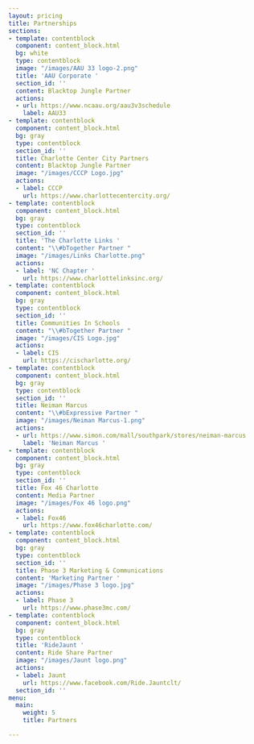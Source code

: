 ```yaml
---
layout: pricing
title: Partnerships
sections:
- template: contentblock
  component: content_block.html
  bg: white
  type: contentblock
  image: "/images/AAU 33 logo-2.png"
  title: 'AAU Corporate '
  section_id: ''
  content: Blacktop Jungle Partner
  actions:
  - url: https://www.ncaau.org/aau3v3schedule
    label: AAU33
- template: contentblock
  component: content_block.html
  bg: gray
  type: contentblock
  section_id: ''
  title: Charlotte Center City Partners
  content: Blacktop Jungle Partner
  image: "/images/CCCP Logo.jpg"
  actions:
  - label: CCCP
    url: https://www.charlottecentercity.org/
- template: contentblock
  component: content_block.html
  bg: gray
  type: contentblock
  section_id: ''
  title: 'The Charlotte Links '
  content: "\\#bTogether Partner "
  image: "/images/Links Charlotte.png"
  actions:
  - label: 'NC Chapter '
    url: https://www.charlottelinksinc.org/
- template: contentblock
  component: content_block.html
  bg: gray
  type: contentblock
  section_id: ''
  title: Communities In Schools
  content: "\\#bTogether Partner "
  image: "/images/CIS Logo.jpg"
  actions:
  - label: CIS
    url: https://cischarlotte.org/
- template: contentblock
  component: content_block.html
  bg: gray
  type: contentblock
  section_id: ''
  title: Neiman Marcus
  content: "\\#bExpressive Partner "
  image: "/images/Neiman Marcus-1.png"
  actions:
  - url: https://www.simon.com/mall/southpark/stores/neiman-marcus
    label: 'Neiman Marcus '
- template: contentblock
  component: content_block.html
  bg: gray
  type: contentblock
  section_id: ''
  title: Fox 46 Charlotte
  content: Media Partner
  image: "/images/Fox 46 logo.png"
  actions:
  - label: Fox46
    url: https://www.fox46charlotte.com/
- template: contentblock
  component: content_block.html
  bg: gray
  type: contentblock
  section_id: ''
  title: Phase 3 Marketing & Communications
  content: 'Marketing Partner '
  image: "/images/Phase 3 logo.jpg"
  actions:
  - label: Phase 3
    url: https://www.phase3mc.com/
- template: contentblock
  component: content_block.html
  bg: gray
  type: contentblock
  title: 'RideJaunt '
  content: Ride Share Partner
  image: "/images/Jaunt logo.png"
  actions:
  - label: Jaunt
    url: https://www.facebook.com/Ride.Jauntclt/
  section_id: ''
menu:
  main:
    weight: 5
    title: Partners

---
```

